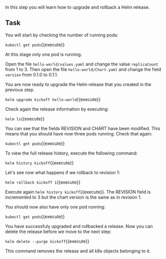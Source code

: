 In this step you will learn how to upgrade and rollback a Helm release.

## Task

You will start by checking the number of running pods:

`kubectl get pods`{{execute}}

At this stage only one pod is running. 

Open the file `hello-world/values.yaml` and change the value `replicaCount` from 1 to 3.
Then open the file `hello-world/Chart.yaml` and change the field `version` from 0.1.0 to 0.1.1.

You are now ready to upgrade the Helm release that you created in the previous step. 

`helm upgrade kickoff hello-world`{{execute}}

Check again the release information by executing:

`helm ls`{{execute}}

You can see that the fields REVISION and CHART have been modified. 
This means that you should have now three pods running. Check that again:

`kubectl get pods`{{execute}}

To view the full release history, execute the following command:

`helm history kickoff`{{execute}}

Let's see now what happens if we rollback to revision 1:

`helm rollback kickoff 1`{{execute}}

Execute again `helm history kickoff`{{execute}}. The REVISION field is incremented to 3 but the chart version is the same as in revision 1.

You should now also have only one pod running: 

`kubectl get pods`{{execute}}

You have successfuly upgraded and rollbacked a release. Now you can delete the release before we move to the next step:

`helm delete --purge kickoff`{{execute}}

This command removes the release and all k8s objects belonging to it.